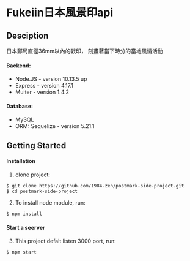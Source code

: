 # Fukeiin日本風景印api
## Desciption
日本郵局直徑36mm以內的戳印， 刻畫著當下時分的當地風情活動<br />

#### Backend: 
- Node.JS - version 10.13.5 up
- Express - version 4.17.1
- Multer - version 1.4.2
#### Database:
- MySQL
- ORM: Sequelize - version 5.21.1

## Getting Started
#### Installation
1. clone project:
```
$ git clone https://github.com/1984-zen/postmark-side-project.git
$ cd postmark-side-project
```
2. To install node module, run:
```
$ npm install
```
#### Start a seerver
3. This project defalt listen 3000 port, run:
```
$ npm start
```